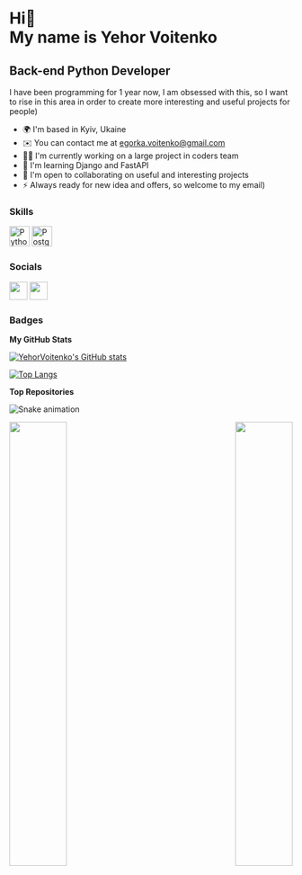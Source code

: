Hi👋 <br>
My name is **Yehor Voitenko**
======================================================================================================================================

Back-end Python Developer
----------------

I have been programming for 1 year now, I am obsessed with this, so I want to rise in this area in order to create more interesting and useful projects for people)

* 🌍  I'm based in Kyiv, Ukaine
* ✉️  You can contact me at [egorka.voitenko@gmail.com](mailto:egorka.voitenko@gmail.com)
* 🙋‍♂️  I'm currently working on a large project in coders team
* 🧠  I'm learning Django and FastAPI
* 🤝  I'm open to collaborating on useful and interesting projects
* ⚡  Always ready for new idea and offers, so welcome to my email)

### Skills

<p align="left">
<a href="https://www.python.org/" target="_blank" rel="noreferrer"><img src="https://raw.githubusercontent.com/danielcranney/readme-generator/main/public/icons/skills/python-colored.svg" width="36" height="36" alt="Python" /></a>
<a href="https://www.postgresql.org/" target="_blank" rel="noreferrer"><img src="https://raw.githubusercontent.com/danielcranney/readme-generator/main/public/icons/skills/postgresql-colored.svg" width="36" height="36" alt="PostgreSQL" /></a>
</p>

### Socials

<p align="left"> <a href="https://www.github.com/YehorVoitenko" target="_blank" rel="noreferrer"><img src="https://raw.githubusercontent.com/danielcranney/readme-generator/main/public/icons/socials/github-dark.svg" width="32" height="32" /></a> <a href="http://www.instagram.com/egoorra._" target="_blank" rel="noreferrer"><img src="https://raw.githubusercontent.com/danielcranney/readme-generator/main/public/icons/socials/instagram.svg" width="32" height="32" /></a></p>

### Badges

<b>My GitHub Stats</b>

<a href="http://www.github.com/YehorVoitenko"><img src="https://github-readme-stats.vercel.app/api?username=YehorVoitenko&show_icons=true&hide=stars,issues,&count_private=true&title_color=84cc16&text_color=ffffff&icon_color=84cc16&bg_color=22272e&hide_border=true&show_icons=true" alt="YehorVoitenko's GitHub stats" /></a>

[![Top Langs](https://github-readme-stats.vercel.app/api/top-langs/?username=YehorVoitenko&hide_progress=true)](https://github.com/anuraghazra/github-readme-stats)

<b>Top Repositories</b>

![Snake animation](https://github.com/thepiyushmalhotra/thepiyushmalhotra/blob/output/github-contribution-grid-snake.svg)

<div width="100%" align="center"><a href="https://github.com/YehorVoitenko/AlliasBot" align="left"><img align="left" width="45%" src="https://github-readme-stats.vercel.app/api/pin/?username=YehorVoitenko&repo=AlliasBot&title_color=84cc16&text_color=ffffff&icon_color=84cc16&bg_color=22272e&hide_border=true&locale=en" /></a><a href="https://github.com/YehorVoitenko/CharitySolution" align="right"><img align="right" width="45%" src="https://github-readme-stats.vercel.app/api/pin/?username=YehorVoitenko&repo=CharitySolution&title_color=84cc16&text_color=ffffff&icon_color=84cc16&bg_color=22272e&hide_border=true&locale=en" /></a></div><br /><br /><br /><br /><br /><br /><br />
